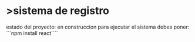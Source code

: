 <h1>>sistema de registro</h1>
estado del proyecto: en construccion
para ejecutar el sistema debes poner:
```npm install react````
